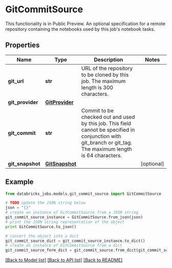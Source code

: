 # GitCommitSource

This functionality is in Public Preview.  An optional specification for a remote repository containing the notebooks used by this job's notebook tasks.

## Properties
Name | Type | Description | Notes
------------ | ------------- | ------------- | -------------
**git_url** | **str** | URL of the repository to be cloned by this job. The maximum length is 300 characters. | 
**git_provider** | [**GitProvider**](GitProvider.md) |  | 
**git_commit** | **str** | Commit to be checked out and used by this job. This field cannot be specified in conjunction with git_branch or git_tag. The maximum length is 64 characters. | 
**git_snapshot** | [**GitSnapshot**](GitSnapshot.md) |  | [optional] 

## Example

```python
from databricks_jobs.models.git_commit_source import GitCommitSource

# TODO update the JSON string below
json = "{}"
# create an instance of GitCommitSource from a JSON string
git_commit_source_instance = GitCommitSource.from_json(json)
# print the JSON string representation of the object
print GitCommitSource.to_json()

# convert the object into a dict
git_commit_source_dict = git_commit_source_instance.to_dict()
# create an instance of GitCommitSource from a dict
git_commit_source_form_dict = git_commit_source.from_dict(git_commit_source_dict)
```
[[Back to Model list]](../README.md#documentation-for-models) [[Back to API list]](../README.md#documentation-for-api-endpoints) [[Back to README]](../README.md)


